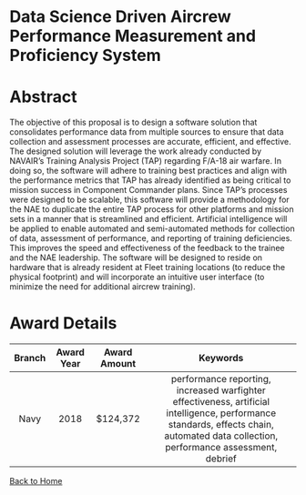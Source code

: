 
Data Science Driven Aircrew Performance Measurement and Proficiency System
==========================================================================

# Abstract


The objective of this proposal is to design a software solution that consolidates performance data from multiple sources to ensure that data collection and assessment processes are accurate, efficient, and effective. The designed solution will leverage the work already conducted by NAVAIR’s Training Analysis Project (TAP) regarding F/A-18 air warfare. In doing so, the software will adhere to training best practices and align with the performance metrics that TAP has already identified as being critical to mission success in Component Commander plans. Since TAP’s processes were designed to be scalable, this software will provide a methodology for the NAE to duplicate the entire TAP process for other platforms and mission sets in a manner that is streamlined and efficient. Artificial intelligence will be applied to enable automated and semi-automated methods for collection of data, assessment of performance, and reporting of training deficiencies. This improves the speed and effectiveness of the feedback to the trainee and the NAE leadership. The software will be designed to reside on hardware that is already resident at Fleet training locations (to reduce the physical footprint) and will incorporate an intuitive user interface (to minimize the need for additional aircrew training).  

# Award Details

|Branch|Award Year|Award Amount|Keywords|
| :---: | :---: | :---: | :---: |
|Navy|2018|$124,372|performance reporting, increased warfighter effectiveness, artificial intelligence, performance standards, effects chain, automated data collection, performance assessment, debrief|
  
  


[Back to Home](https://github.com/chrischow/dod_sbir_awards/JH/#1970)